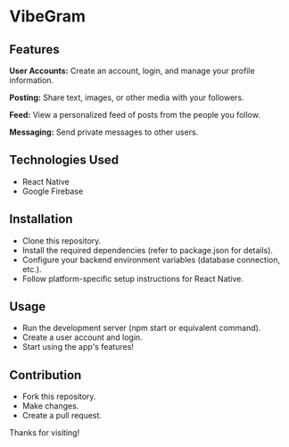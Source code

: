 # VibeGram

## Features 
**User Accounts:** Create an account, login, and manage your profile information.

**Posting:** Share text, images, or other media with your followers.

**Feed:** View a personalized feed of posts from the people you follow.

**Messaging:** Send private messages to other users.

## Technologies Used 
* React Native
* Google Firebase

## Installation
* Clone this repository.
* Install the required dependencies (refer to package.json for details).
* Configure your backend environment variables (database connection, etc.).
* Follow platform-specific setup instructions for React Native.

## Usage
- Run the development server (npm start or equivalent command).
- Create a user account and login.
- Start using the app's features!

## Contribution
- Fork this repository.
- Make changes.
- Create a pull request.

Thanks for visiting!
